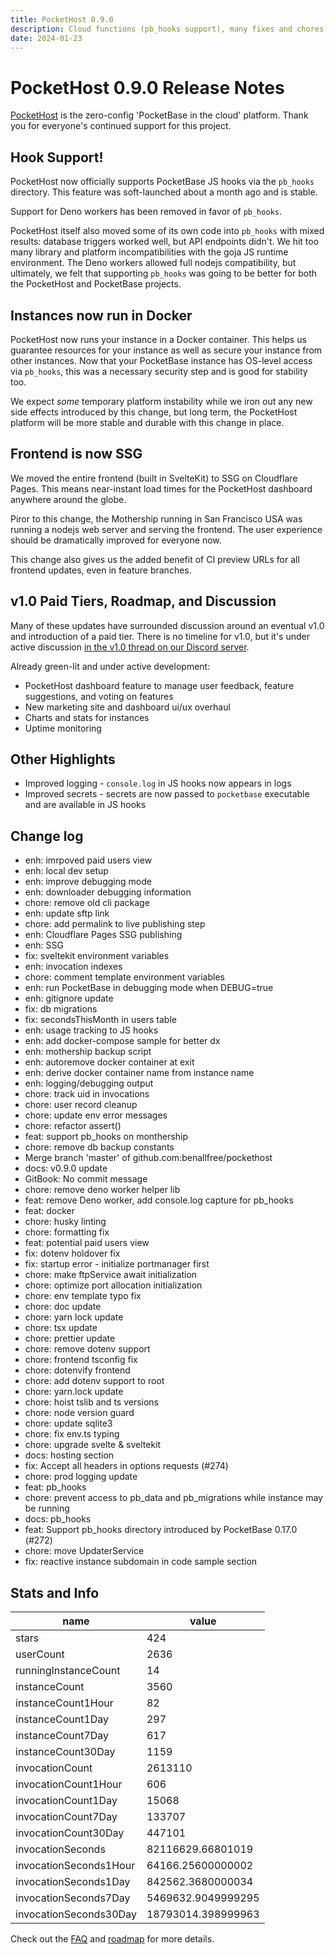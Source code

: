```yaml
---
title: PocketHost 0.9.0
description: Cloud functions (pb_hooks support), many fixes and chores
date: 2024-01-23
---
```


# PocketHost 0.9.0 Release Notes

[PocketHost](https://pockethost.io) is the zero-config 'PocketBase in the cloud' platform. Thank you for everyone's continued support for this project.

## Hook Support!

PocketHost now officially supports PocketBase JS hooks via the `pb_hooks` directory. This feature was soft-launched about a month ago and is stable.

Support for Deno workers has been removed in favor of `pb_hooks`.

PocketHost itself also moved some of its own code into `pb_hooks` with mixed results: database triggers worked well, but API endpoints didn't. We hit too many library and platform incompatibilities with the goja JS runtime environment. The Deno workers allowed full nodejs compatibility, but ultimately, we felt that supporting `pb_hooks` was going to be better for both the PocketHost and PocketBase projects.

## Instances now run in Docker

PocketHost now runs your instance in a Docker container. This helps us guarantee resources for your instance as well as secure your instance from other instances. Now that your PocketBase instance has OS-level access via `pb_hooks`, this was a necessary security step and is good for stability too.

We expect _some_ temporary platform instability while we iron out any new side effects introduced by this change, but long term, the PocketHost platform will be more stable and durable with this change in place.

## Frontend is now SSG

We moved the entire frontend (built in SvelteKit) to SSG on Cloudflare Pages. This means near-instant load times for the PocketHost dashboard anywhere around the globe.

Piror to this change, the Mothership running in San Francisco USA was running a nodejs web server and serving the frontend. The user experience should be dramatically improved for everyone now.

This change also gives us the added benefit of CI preview URLs for all frontend updates, even in feature branches.

## v1.0 Paid Tiers, Roadmap, and Discussion

Many of these updates have surrounded discussion around an eventual v1.0 and introduction of a paid tier. There is no timeline for v1.0, but it's under active discussion [in the v1.0 thread on our Discord server](https://discord.com/channels/1128192380500193370/1153379252255862837).

Already green-lit and under active development:

- PocketHost dashboard feature to manage user feedback, feature suggestions, and voting on features
- New marketing site and dashboard ui/ux overhaul
- Charts and stats for instances
- Uptime monitoring

## Other Highlights

- Improved logging - `console.log` in JS hooks now appears in logs
- Improved secrets - secrets are now passed to `pocketbase` executable and are available in JS hooks

## Change log

- enh: imrpoved paid users view
- enh: local dev setup
- enh: improve debugging mode
- enh: downloader debugging information
- chore: remove old cli package
- enh: update sftp link
- chore: add permalink to live publishing step
- enh: Cloudflare Pages SSG publishing
- enh: SSG
- fix: sveltekit environment variables
- enh: invocation indexes
- chore: comment template environment variables
- enh: run PocketBase in debugging mode when DEBUG=true
- enh: gitignore update
- fix: db migrations
- fix: secondsThisMonth in users table
- enh: usage tracking to JS hooks
- enh: add docker-compose sample for better dx
- enh: mothership backup script
- enh: autoremove docker container at exit
- enh: derive docker container name from instance name
- enh: logging/debugging output
- chore: track uid in invocations
- chore: user record cleanup
- chore: update env error messages
- chore: refactor assert()
- feat: support pb_hooks on monthership
- chore: remove db backup constants
- Merge branch 'master' of github.com:benallfree/pockethost
- docs: v0.9.0 update
- GitBook: No commit message
- chore: remove deno worker helper lib
- feat: remove Deno worker, add console.log capture for pb_hooks
- feat: docker
- chore: husky linting
- chore: formatting fix
- feat: potential paid users view
- fix: dotenv holdover fix
- fix: startup error - initialize portmanager first
- chore: make ftpService await initialization
- chore: optimize port allocation initialization
- chore: env template typo fix
- chore: doc update
- chore: yarn lock update
- chore: tsx update
- chore: prettier update
- chore: remove dotenv support
- chore: frontend tsconfig fix
- chore: dotenvify frontend
- chore: add dotenv support to root
- chore: yarn.lock update
- chore: hoist tslib and ts versions
- chore: node version guard
- chore: update sqlite3
- chore: fix env.ts typing
- chore: upgrade svelte & sveltekit
- docs: hosting section
- fix: Accept all headers in options requests (#274)
- chore: prod logging update
- feat: pb_hooks
- chore: prevent access to pb_data and pb_migrations while instance may be running
- docs: pb_hooks
- feat: Support pb_hooks directory introduced by PocketBase 0.17.0 (#272)
- chore: move UpdaterService
- fix: reactive instance subdomain in code sample section

## Stats and Info

| name                   | value              |
| ---------------------- | ------------------ |
| stars                  | 424                |
| userCount              | 2636               |
| runningInstanceCount   | 14                 |
| instanceCount          | 3560               |
| instanceCount1Hour     | 82                 |
| instanceCount1Day      | 297                |
| instanceCount7Day      | 617                |
| instanceCount30Day     | 1159               |
| invocationCount        | 2613110            |
| invocationCount1Hour   | 606                |
| invocationCount1Day    | 15068              |
| invocationCount7Day    | 133707             |
| invocationCount30Day   | 447101             |
| invocationSeconds      | 82116629.66801019  |
| invocationSeconds1Hour | 64166.25600000002  |
| invocationSeconds1Day  | 842562.3680000034  |
| invocationSeconds7Day  | 5469632.9049999295 |
| invocationSeconds30Day | 18793014.398999963 |

Check out the [FAQ](https://pockethost.io/docs/overview/faq) and [roadmap](https://pockethost.io/docs/overview/roadmap) for more details.
